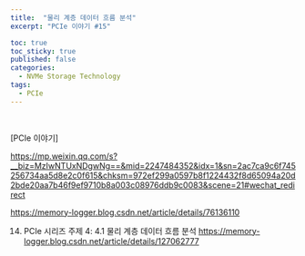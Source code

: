 ```yaml
---
title:  "물리 계층 데이터 흐름 분석"
excerpt: "PCIe 이야기 #15"

toc: true
toc_sticky: true
published: false
categories:
  - NVMe Storage Technology
tags:
  - PCIe
---
```


<br>

[PCIe 이야기] 

https://mp.weixin.qq.com/s?__biz=MzIwNTUxNDgwNg==&mid=2247484352&idx=1&sn=2ac7ca9c6f745256734aa5d8e2c0f615&chksm=972ef299a0597b8f1224432f8d65094a20d2bde20aa7b46f9ef9710b8a003c08976ddb9c0083&scene=21#wechat_redirect

https://memory-logger.blog.csdn.net/article/details/76136110

14. PCIe 시리즈 주제 4: 4.1 물리 계층 데이터 흐름 분석
https://memory-logger.blog.csdn.net/article/details/127062777
